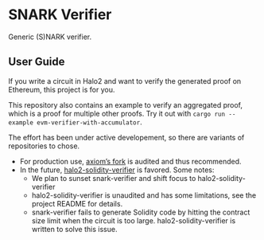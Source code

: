 # SNARK Verifier

Generic (S)NARK verifier.

## User Guide

If you write a circuit in Halo2 and want to verify the generated proof on Ethereum, this project is for you.

This repository also contains an example to verify an aggregated proof, which is a proof for multiple other proofs. Try it out with `cargo run --example evm-verifier-with-accumulator`.

The effort has been under active developement, so there are variants of repositories to chose.

- For production use, [axiom’s fork](https://github.com/axiom-crypto/snark-verifier) is audited and thus recommended.
- In the future, [halo2-solidity-verifier](https://github.com/privacy-scaling-explorations/halo2-solidity-verifier) is favored. Some notes:
  - We plan to sunset snark-verifier and shift focus to halo2-solidity-verifier
  - halo2-solidity-verifier is unaudited and has some limitations, see the project README for details.
  - snark-verifier fails to generate Solidity code by hitting the contract size limit when the circuit is too large. halo2-solidity-verifier is written to solve this issue.